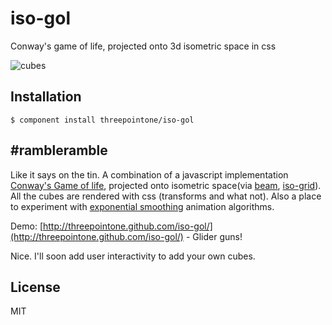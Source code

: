 # iso-gol

Conway's game of life, projected onto 3d isometric space in css

![cubes](http://i.imgur.com/tNlRdKh.png)

## Installation

    $ component install threepointone/iso-gol

## #rambleramble
Like it says on the tin. A combination of a javascript implementation [Conway's Game of life](http://en.wikipedia.org/wiki/Conway's_Game_of_Life), projected onto isometric space(via [beam](http://github.com/threepointone/beam), [iso-grid](https://github.com/threepointone/iso-grid)). All the cubes are rendered with css (transforms and what not). Also a place to experiment with [exponential smoothing](http://en.wikipedia.org/wiki/Exponential_smoothing) animation algorithms.

Demo: [http://threepointone.github.com/iso-gol/](http://threepointone.github.com/iso-gol/) - Glider guns!

Nice. I'll soon add user interactivity to add your own cubes. 


## License

  MIT
